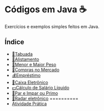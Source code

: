 # Códigos em Java ☕

Exercícios e exemplos simples feitos em Java.

## Índice

- [🧮Tabuada](https://github.com/gabriel-alex135/Java/blob/main/Tabuada)
- [🏅Alistamento](https://github.com/gabriel-alex135/Java/blob/6b90cebc29a50cd0ab857803f93594fbf2b4bdb8/Servi%C3%A7o%20Militar%20Obrigat%C3%B3rio)
- [💪Menor e Maior Peso](https://github.com/gabriel-alex135/Java/blob/main/Maior%20e%20Menor%20peso)
- [🏦Compras no Mercado](https://github.com/gabriel-alex135/Java/blob/main/Compras%20no%20mercado)
- [💰Empréstimo](https://github.com/gabriel-alex135/Java/blob/main/Empr%C3%A9stimo)
- [🏧Caixa Eletrônico](https://github.com/gabriel-alex135/Java/blob/main/Caixa%20Eletr%C3%B4nico)
- [💵Cálculo de Salário Líquido](https://github.com/gabriel-alex135/Java/blob/main/C%C3%A1lculo%20de%20Sal%C3%A1rio%20L%C3%ADquido)
- [🔢Par e Impar ou Primo](https://github.com/gabriel-alex135/Java/blob/main/Par%20e%20Impar%20ou%20Primo)
- [🚗Radar eletrônico](https://github.com/gabriel-alex135/Java/blob/main/Radar%20eletr%C3%B4nico)
==========
- [Atividade Prática]()
